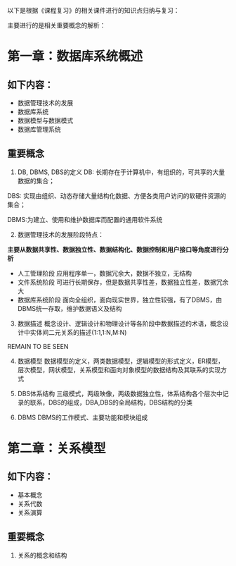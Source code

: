 以下是根据《课程复习》的相关课件进行的知识点归纳与复习：

主要进行的是相关重要概念的解析：

# 第一章：数据库系统概述
## 如下内容：
- 数据管理技术的发展
- 数据库系统
- 数据模型与数据模式
- 数据库管理系统

## 重要概念
1. DB, DBMS, DBS的定义
DB: 长期存在于计算机中，有组织的，可共享的大量数据的集合；

DBS: 实现由组织、动态存储大量结构化数据、方便各类用户访问的软硬件资源的集合；

DBMS:为建立、使用和维护数据库而配置的通用软件系统

2. 数据管理技术的发展阶段特点：

**主要从数据共享性、数据独立性、数据结构化、数据控制和用户接口等角度进行分析**

- 人工管理阶段
应用程序单一，数据冗余大，数据不独立，无结构
- 文件系统阶段
可进行长期保存，但是数据共享性差，数据独立性差，数据冗余大
- 数据库系统阶段
面向全组织，面向现实世界，独立性较强，有了DBMS，由DBMS统一存取，维护数据语义及结构


3. 数据描述
概念设计、逻辑设计和物理设计等各阶段中数据描述的术语，概念设计中实体间二元关系的描述(1:1,1:N,M:N)

REMAIN TO BE SEEN

4. 数据模型
数据模型的定义，两类数据模型，逻辑模型的形式定义，ER模型，层次模型，网状模型，关系模型和面向对象模型的数据结构及其联系的实现方式

5. DBS体系结构
三级模式，两级映像，两级数据独立性，体系结构各个层次中记录的联系，DBS的组成，DBA,DBS的全局结构，DBS结构的分类

6. DBMS
DBMS的工作模式、主要功能和模块组成


# 第二章：关系模型
## 如下内容：
- 基本概念
- 关系代数
- 关系演算

## 重要概念
1. 关系的概念和结构









